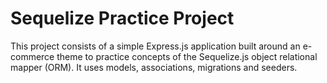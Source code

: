# Sequelize Practice Project

This project consists of a simple Express.js application built around an e-commerce theme to practice concepts of the Sequelize.js object relational mapper (ORM). It uses models, associations, migrations and seeders.
